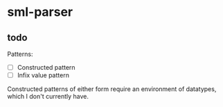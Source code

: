 # sml-parser

## todo

Patterns:

- [ ] Constructed pattern
- [ ] Infix value pattern

Constructed patterns of either form require an environment of datatypes, which I don't currently have.
